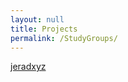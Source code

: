 ```yaml
---
layout: null
title: Projects
permalink: /StudyGroups/
---
```


<!DOCTYPE html>
<html>
<head>
<title>jeradxyz</title>
<meta charset="UTF-8">
<meta name="viewport" content="width=device-width">
<meta http-equiv="X-UA-Compatible" content="IE=edge">
</head>
<body>
<a class="muut" href="https://muut.com/i/jeradxyz">jeradxyz</a>
<script src="//cdn.muut.com/1/moot.min.js"></script>
</body>
</html>
